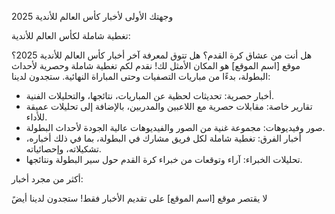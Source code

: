 وجهتك الأولى لأخبار كأس العالم للأندية 2025  
    
   تغطية شاملة لكأس العالم للأندية:  
    
  هل أنت من عشاق كرة القدم؟ هل تتوق لمعرفة آخر أخبار كأس العالم للأندية 2025؟  موقع [اسم الموقع] هو المكان الأمثل لك!  نقدم لكم تغطية شاملة وحصرية لأحداث البطولة، بدءًا من مباريات التصفيات وحتى المباراة النهائية.  ستجدون لدينا:  
    
  - أخبار حصرية:  تحديثات لحظية عن المباريات، نتائجها، والتحليلات الفنية.  
  - تقارير خاصة:  مقابلات حصرية مع اللاعبين والمدربين، بالإضافة إلى تحليلات عميقة للأداء.  
  - صور وفيديوهات:  مجموعة غنية من الصور والفيديوهات عالية الجودة لأحداث البطولة.  
  - أخبار الفرق:  تغطية شاملة لكل فريق مشارك في البطولة، بما في ذلك أخباره، تشكيلاته، وإحصائياته.  
  - تحليلات الخبراء:  آراء وتوقعات من خبراء كرة القدم حول سير البطولة ونتائجها.  
    
    
   أكثر من مجرد أخبار:  
    
  لا يقتصر موقع [اسم الموقع] على تقديم الأخبار فقط!  ستجدون لدينا أيضً

